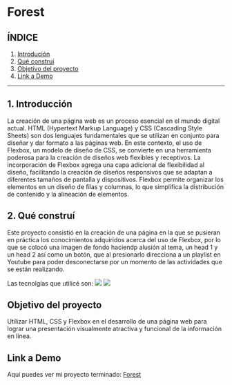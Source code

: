 # Forest

## **ÍNDICE**

1. [Introdución](#)
2. [Qué construí](#)
3. [Objetivo del proyecto](#)
4. [Link a Demo](#)

****

## 1. Introducción 
La creación de una página web es un proceso esencial en el mundo digital actual. HTML (Hypertext Markup Language) y CSS (Cascading Style Sheets) son dos lenguajes fundamentales que se utilizan en conjunto para diseñar y dar formato a las páginas web. En este contexto, el uso de Flexbox, un modelo de diseño de CSS, se convierte en una herramienta poderosa para la creación de diseños web flexibles y receptivos.
La incorporación de Flexbox agrega una capa adicional de flexibilidad al diseño, facilitando la creación de diseños responsivos que se adaptan a diferentes tamaños de pantalla y dispositivos. Flexbox permite organizar los elementos en un diseño de filas y columnas, lo que simplifica la distribución de contenido y la alineación de elementos.

## 2. Qué construí
Este proyecto consistió en la creación de una página en la que se pusieran en práctica los conocimientos adquiridos acerca del uso de Flexbox, por lo que se colocó una imagen de fondo haciendp alusión al tema, un head 1 y un head 2 así como un botón, que al presionarlo direcciona a un playlist en Youtube para poder desconectarse por un momento de las actividades que se están realizando.

Las tecnolgías que utilicé son:
<img src="https://img.shields.io/badge/HTML5-E34F26?style=for-the-badge&logo=html5&logoColor=white" />
<img src="https://img.shields.io/badge/CSS3-1572B6?style=for-the-badge&logo=css3&logoColor=white" />

## Objetivo del proyecto
Utilizar HTML, CSS y Flexbox en el desarrollo de una página web para lograr una presentación visualmente atractiva y funcional de la información en línea. 

## Link a Demo
Aquí puedes ver mi proyecto terminado: [Forest](https://forest-tawny.vercel.app/)
